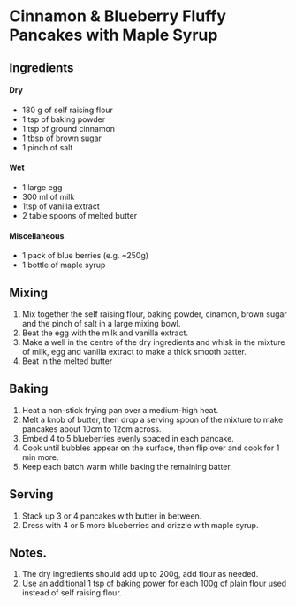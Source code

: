 # Cinnamon & Blueberry Fluffy Pancakes with Maple Syrup

## Ingredients

#### Dry

* 180 g of self raising flour
* 1 tsp of baking powder
* 1 tsp of ground cinnamon
* 1 tbsp of brown sugar
* 1 pinch of salt

#### Wet

* 1 large egg
* 300 ml of milk
* 1tsp of vanilla extract
* 2 table spoons of melted butter

#### Miscellaneous

* 1 pack of blue berries (e.g. ~250g)
* 1 bottle of maple syrup

## Mixing

1. Mix together the self raising flour, baking powder, cinamon, brown sugar and the pinch of salt in a large mixing bowl.
2. Beat the egg with the milk and vanilla extract.
3. Make a well in the centre of the dry ingredients and whisk in the mixture of milk, egg and vanilla extract to make a thick smooth batter. 
4. Beat in the melted butter

## Baking

1. Heat a non-stick frying pan over a medium-high heat. 
2. Melt a knob of butter, then drop a serving spoon of the mixture to make pancakes about 10cm to 12cm across.
3. Embed 4 to 5 blueberries evenly spaced in each pancake.
4. Cook until bubbles appear on the surface, then flip over and cook for 1 min more. 
5. Keep each batch warm while baking the remaining batter.

## Serving

1. Stack up 3 or 4 pancakes with butter in between.
2. Dress with 4 or 5 more blueberries and drizzle with maple syrup.

## Notes.

1. The dry ingredients should add up to 200g, add flour as needed.
2. Use an additional 1 tsp of baking power for each 100g of plain flour used instead of self raising flour.



